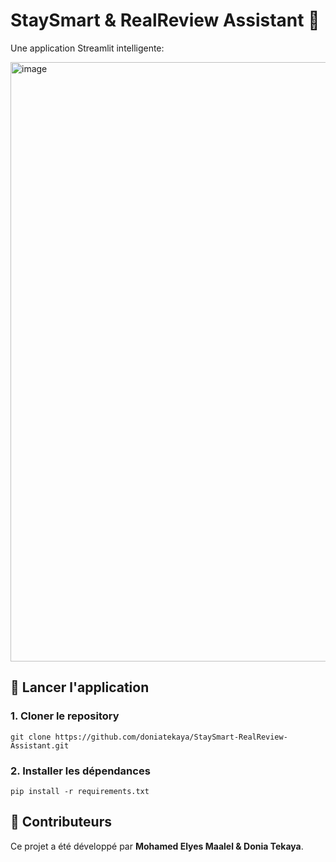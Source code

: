 # StaySmart & RealReview Assistant 🏡

Une application Streamlit intelligente:

<img width="959" alt="image" src="https://github.com/user-attachments/assets/de6b88ac-2d6b-4d07-8276-c98cb9d95036" />

## 🚀 Lancer l'application

### 1. Cloner le repository

```
git clone https://github.com/doniatekaya/StaySmart-RealReview-Assistant.git
```

### 2. Installer les dépendances

```
pip install -r requirements.txt
```




## 💪 Contributeurs

Ce projet a été développé par **Mohamed Elyes Maalel & Donia Tekaya**.
